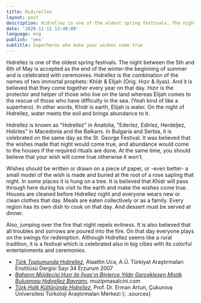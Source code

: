 ```yaml
---
title: Hıdırellez
layout: post
description: Hıdrellez is one of the oldest spring festivals. The night between the 5th and 6th of May is accepted as the end of the winter-the beginning of summer and is celebrated with ceremonies.
date: '2020-11-11 13:40:00'
language: eng
publish: 'yes'
subtitle: Superheros who make your wishes come true
---
```

Hıdrellez is one of the oldest spring festivals. The night between the 5th and 6th of May is accepted as the end of the winter-the beginning of summer and is celebrated with ceremonies. Hıdrellez is the combination of the names of two immortal prophets: Khidr & Elijah (Orig. Hızır & Ilyas). And it is believed that they come together every year on that day. Hızır is the protector and helper of those who live on the land whereas Elijah comes to the rescue of those who have difficulty in the sea. (Yeah kind of like a superhero). In other words, Khidr is earth, Elijah is water. On the night of Hıdrellez, water meets the soil and brings abundance to it.

Hıdrellez is known as "Hıdrellez" in Anatolia, "Ederlez, Edirlez, Herdeljez, Hıdırles" in Macedonia and the Balkans. In Bulgaria and Serbia, it is celebrated on the same day as the St. George Festival.
It was believed that the wishes made that night would come true, and abundance would come to the houses if the required rituals are done. At the same time, you should believe that your wish will come true otherwise it won’t.

Wishes should be written or drawn on a piece of paper, or -even better- a small model of the wish is made and buried at the root of a rose sapling that night. In some places it is hung on a tree. It is believed that Khidr will pass through here during his visit to the earth and make the wishes come true.
Houses are cleaned before Hıdrellez night and everyone wears new or clean clothes that day. Meals are eaten collectively or as a family. Every region has its own dish to cook on that day. And dessert must be served at dinner.

Also, jumping over the fire that night repels evilness. It is also believed that all troubles and sorrows are poured into the fire.
On that day everyone plays on the swings for redemption.
Although Hıdrellez seems like a rural tradition, it is a festival which is celebrated also in big cities with its colorful entertainments and ceremonies.

+ *[Türk Toplumunda Hıdırellez](https://dergipark.org.tr/tr/download/article-file/33076)*, Alaattin Uca, A.Ü. Türkiyat Araştırmaları Enstitüsü Dergisi Sayı 34 Erzurum 2007
+ *[Baharın Müjdecisi Hızır ile İlyas’ın Binlerce Yıldır Gerçekleşen Mistik Buluşması Hıdırellez Bayramı](https://muzipmasalcini.com/baharin-mujdecisi-hizir-ile-ilyasin-binlerce-yildir/)*, muzipmasalcini.com
+ *[Türk Halk Kültüründe Hıdrellez](http://turkoloji.cu.edu.tr/HALKBILIM/erman_artun_turk_halk_kulturunde_hidrellez.pdf)*, Prof. Dr. Erman Artun, Çukurova Üniversitesi Türkoloji Araştırmaları Merkezi
{: .sources}
